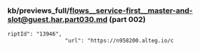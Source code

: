 ### kb/previews_full/flows__service-first__master-and-slot@guest.har.part030.md (part 002)

```md
riptId": "13946",
                  "url": "https://n958200.alteg.io/c
```

```
